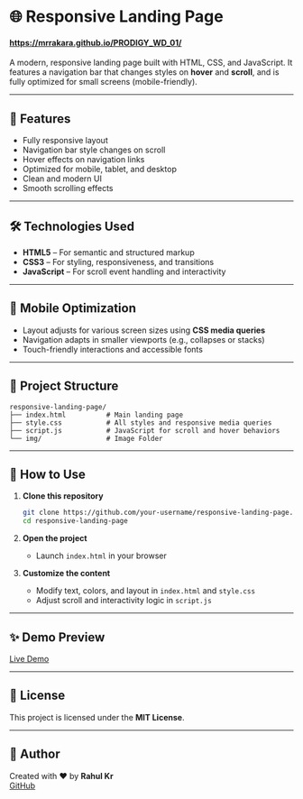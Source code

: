 # 🌐 Responsive Landing Page
#### https://mrrakara.github.io/PRODIGY_WD_01/

A modern, responsive landing page built with HTML, CSS, and JavaScript. It features a navigation bar that changes styles on **hover** and **scroll**, and is fully optimized for small screens (mobile-friendly).

---

## 🚀 Features

- Fully responsive layout
- Navigation bar style changes on scroll
- Hover effects on navigation links
- Optimized for mobile, tablet, and desktop
- Clean and modern UI
- Smooth scrolling effects

---

## 🛠️ Technologies Used

- **HTML5** – For semantic and structured markup
- **CSS3** – For styling, responsiveness, and transitions
- **JavaScript** – For scroll event handling and interactivity

---

## 📱 Mobile Optimization

- Layout adjusts for various screen sizes using **CSS media queries**
- Navigation adapts in smaller viewports (e.g., collapses or stacks)
- Touch-friendly interactions and accessible fonts

---

## 📁 Project Structure

    responsive-landing-page/
    ├── index.html          # Main landing page
    ├── style.css           # All styles and responsive media queries
    ├── script.js           # JavaScript for scroll and hover behaviors
    └── img/                # Image Folder 

---

## 🔧 How to Use

1. **Clone this repository**
   ```bash
   git clone https://github.com/your-username/responsive-landing-page.git
   cd responsive-landing-page
   ```

2. **Open the project**
   - Launch `index.html` in your browser

3. **Customize the content**
   - Modify text, colors, and layout in `index.html` and `style.css`
   - Adjust scroll and interactivity logic in `script.js`

---

## ✨ Demo Preview

[Live Demo](https://mrrakara.github.io/PRODIGY_WD_01/)  

---

## 📄 License

This project is licensed under the **MIT License**.

---

## 🙌 Author

Created with ❤️ by **Rahul Kr**  
[GitHub](https://github.com/mrrakara)
